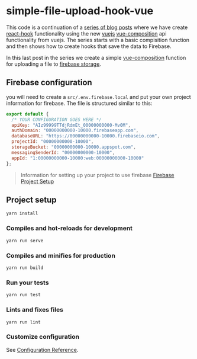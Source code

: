 # simple-file-upload-hook-vue
This code is a continuation of a [series of blog posts](https://dev.to/aaronksaunders/vuejs-composition-api-sample-app-w-video-d04) where we have create [react-hook](https://reactjs.org/docs/hooks-intro.html) functionality using the new [vuejs](https://vuejs.org) [vue-composition](https://github.com/vuejs/composition-api) api functionality from vuejs. The series starts with a basic compisition function and then shows how to create hooks that save the data to Firebase.

In this last post in the series we create a simple [vue-composition](https://github.com/vuejs/composition-api) function for uploading a file to [firebase storage](https://firebase.google.com/docs/web/setup?authuser=0).

## Firebase configuration
you will need to create a `src/.env.firebase.local` and put your own project information for firebase. The file is structured similar to this:
```javascript
export default {
  /* YOUR CONFIGURATION GOES HERE */
  apiKey: "AIz99999TTdjRdmEt_00000000000-Mv0M",
  authDomain: "00000000000-10000.firebaseapp.com",
  databaseURL: "https://00000000000-10000.firebaseio.com",
  projectId: "00000000000-10000",
  storageBucket: "00000000000-10000.appspot.com",
  messagingSenderId: "00000000000-10000",
  appId: "1:00000000000-10000:web:00000000000-10000"
};
```
>Information for setting up your project to use firebase [Firebase Project Setup](https://firebase.google.com/docs/web/setup?authuser=0)

## Project setup
```
yarn install
```

### Compiles and hot-reloads for development
```
yarn run serve
```

### Compiles and minifies for production
```
yarn run build
```

### Run your tests
```
yarn run test
```

### Lints and fixes files
```
yarn run lint
```

### Customize configuration
See [Configuration Reference](https://cli.vuejs.org/config/).
